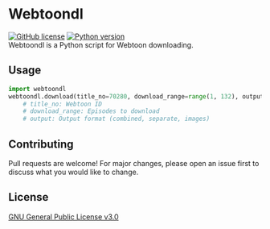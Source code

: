 # Webtoondl
[![GitHub license](https://img.shields.io/github/license/Ycmelon/webtoondl)](https://github.com/Ycmelon/webtoondl/blob/master/LICENSE) [![Python version](https://img.shields.io/badge/Python-3.8-Blue.svg)](https://shields.io/)  
Webtoondl is a Python script for Webtoon downloading.

## Usage
```python
import webtoondl
webtoondl.download(title_no=70280, download_range=range(1, 132), output="combined")
	# title_no: Webtoon ID
	# download_range: Episodes to download
	# output: Output format (combined, separate, images)
```

## Contributing
Pull requests are welcome! For major changes, please open an issue first to discuss what you would like to change.

## License
[GNU General Public License v3.0](https://choosealicense.com/licenses/gpl-3.0/)
